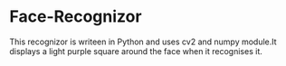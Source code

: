 # Face-Recognizor
This recognizor is writeen in Python and uses cv2 and numpy module.It displays a light purple square around the face when it recognises it.